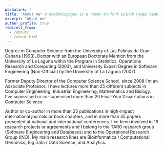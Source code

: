 ```yaml
---
permalink: /
title: "About me" #"academicpages is a ready-to-fork GitHub Pages template for academic personal websites"
excerpt: "About me"
author_profile: true
redirect_from: 
  - /about/
  - /about.html
---
```


Degree in Computer Science from the University of Las Palmas de Gran Canaria (1993), Doctor with an European Doctorate Mention from the University of La Laguna within the Program in Statistics, Operations Research and Computing (2003), and University Expert Degree in Software Engineering (Non-Official) by the University of La Laguna (2007).

Former Deputy Director of the Computer Science School, since 2008 I'm an Associate Professor. I have lectures more than 25 different subjects in Computer Engineering, Industrial Engineering, Mathematics and Biology. I've supervised or co-supervised more than 20 Final-Year Dissertations in Computer Science.

Author or co-author in more than 25 publications in high-impact international journals or book chapters, and in more than 45 papers presented at national and international conferences. I've  been involved in 19 research projects or agreements and I belong to the TARO research group (Software Engineering and Databases) and to the Operational Research Group (INO). My main research lines are Bioinformatics / Computational Genomics, Big Data / Data Science, and Analytics.

